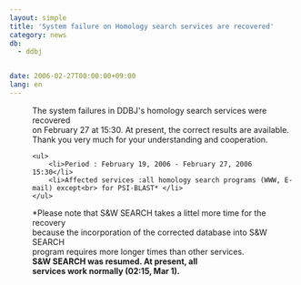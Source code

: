 ```yaml
---
layout: simple
title: 'System failure on Homology search services are recovered'
category: news
db:
  - ddbj


date: 2006-02-27T00:00:00+09:00
lang: en
---
```


<html>
<dd>The system failures in DDBJ's homology search services were recovered<br> on February 27 at 15:30. At present, the correct results are available.
<dd>Thank you very much for your understanding and cooperation.
<dd>

    <ul>
        <li>Period : February 19, 2006 - February 27, 2006 15:30</li>
        <li>Affected services :all homology search programs (WWW, E-mail) except<br> for PSI-BLAST* </li>
    </ul>
<dd>*Please note that S&amp;W SEARCH takes a littel more time for the recovery<br> because the incorporation of the corrected database into S&amp;W SEARCH<br> program requires more longer times than other services.
<dd><b>S&amp;W SEARCH was resumed. At present, all<br> services work normally (02:15, Mar 1).</b></dd>
</dd>
</dd>
</dd>
</dd>
</html>
